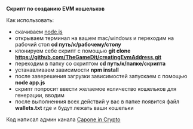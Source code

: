 **Скрипт по созданию EVM кошельков**

Как использовать:
- скачиваем [node.js](https://nodejs.org/en/download)
- открываем терминал на вашем mac/windows и переходим на рабочий стол **cd путь/к/рабочему/столу**
- клонируем себе скрипт с помощью **git clone https://github.com/TheGameDit/creatingEvmAddress.git**
- переходим в папку со скриптом **cd путь/к/папке/скрипта**
- устанавливаем зависимости **npm install**
- после заверешения загрузки зависимостей запускаем с помощью **node app.js**
- скрипт попросит ввести желаемое количество кошельков для генерации, вводим
- после выполненния всех действий у вас в папке появится файл **wallets.txt** где и будут лежать ваши кошельки

Код написал админ канала [Capone in Crypto](https://t.me/capone_in_crypto)


